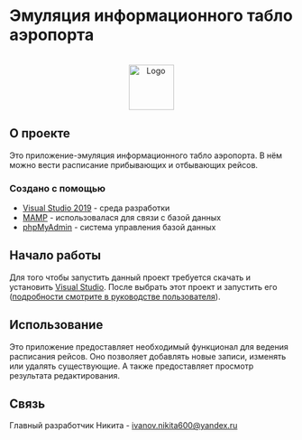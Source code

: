 # Эмуляция информационного табло аэропорта







<!-- PROJECT LOGO -->
<br />
<div align="center">
  <a href="https://github.com/Nikita60012/Flight-scoreboard">
    <img src="https://user-images.githubusercontent.com/96587581/209627536-4a236ce4-a4c6-49c7-a069-c74e8f410fa9.png" alt="Logo"  width="80" height="80">
  </a>


  <p align="center">
   
  
  </p>
</div>





<!-- ABOUT THE PROJECT -->
## О проекте

Это приложение-эмуляция информационного табло аэропорта. В нём можно вести расписание прибывающих и отбывающих рейсов. 




### Создано с помощью

* [Visual Studio 2019](https://visualstudio.microsoft.com/ru/) - среда разработки
* [MAMP](https://www.mamp.info/en/mamp/windows/) - использовалася для связи с базой данных
* [phpMyAdmin](https://www.phpmyadmin.net/) - система управления базой данных



<!-- GETTING STARTED -->
## Начало работы

Для того чтобы запустить данный проект требуется скачать и установить [Visual Studio](https://visualstudio.microsoft.com/ru/). После выбрать этот проект и запустить его ([подробности смотрите в руководстве пользователя](https://github.com/Nikita60012/Flight-scoreboard/wiki/Руководство-пользователя)).


<!-- USAGE EXAMPLES -->
## Использование
Это приложение предоставляет необходимый функционал для ведения расписания рейсов. Оно позволяет добавлять новые записи, изменять или удалять существующие. А также предоставляет просмотр результата редактирования.




<!-- CONTACT -->
## Связь

Главный разработчик Никита - [ivanov.nikita600@yandex.ru](https://mail.yandex.ru/?utm_source=main_stripe_big&uid=348180308#inbox)



